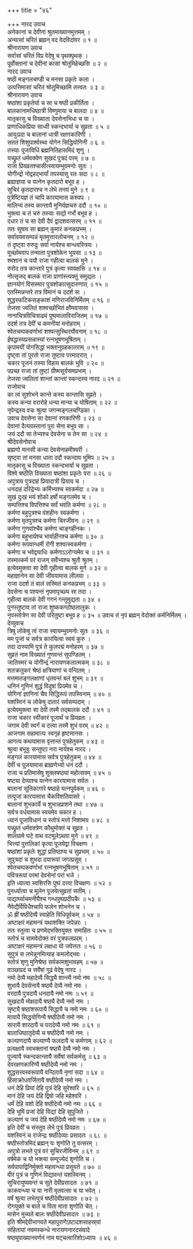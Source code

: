 +++
title = "४६"

+++
नारद उवाच  
अनेकानां च देवीनां श्रुतमाख्यानमुत्तमम् ।  
अन्यासां चरितं ब्रह्मन् वद वेदविदांवर ॥ १ ॥  
श्रीनारायण उवाच  
सर्वासां चरितं विप्र वेदेषु च पृथक्पृथक् ।  
पूर्वोक्तानां च देवीनां कासां श्रोतुमिहेच्छसि ॥ २ ॥  
नारद उवाच  
षष्ठी मङ्‌गलचण्डी च मनसा प्रकृतेः कला ।  
उत्पत्तिमासां चरितं श्रोतुमिच्छामि तत्त्वतः ॥ ३ ॥  
श्रीनारायण उवाच  
षष्ठांशा प्रकृतेर्या च सा च षष्ठी प्रकीर्तिता ।  
बालकानामधिष्ठात्री विष्णुमाया च बालदा ॥ ४ ॥  
मातृकासु च विख्याता देवसेनाभिधा च या ।  
प्राणाधिकप्रिया साध्वी स्कन्दभार्या च सुव्रता ॥ ५ ॥  
आयुःप्रदा च बालानां धात्री रक्षणकारिणी ।  
सततं शिशुपार्श्वस्था योगेन सिद्धियोगिनी ॥ ६ ॥  
तस्याः पूजाविधिं ब्रह्मनितिहासमिदं शृणु ।  
यच्छ्रुतं धर्मवक्येण सुखदं पुत्रदं परम् ॥ ७ ॥  
राजा प्रियव्रतश्चासीत्स्वायम्भुवमनोः सुतः ।  
योगीन्द्रो नोद्वहद्भार्यां तपस्यासु रतः सदा ॥ ८ ॥  
ब्रह्माज्ञया च यत्नेन कृतदारो बभूव ह ।  
सुचिरं कृतदारश्च न लेभे तनयं मुने ॥ ९ ॥  
पुत्रेष्टियज्ञं तं चापि कारयामास कश्यपः ।  
मालिन्यं तस्य कान्तायै मुनिर्यज्ञचरुं ददौ ॥ १० ॥  
भुक्त्वा च तं चरुं तस्याः सद्यो गर्भो बभूव ह ।  
दधार तं च सा देवी दैवं द्वादशवत्सरम् ॥ ११ ॥  
ततः सुषाव सा ब्रह्मन् कुमारं कनकप्रभम् ।  
सर्वावयवसम्पन्नं मृतमुत्तारलोचनम् ॥ १२ ॥  
तं दृष्ट्वा रुरुदुः सर्वा नार्यश्च बान्धवस्त्रियः ।  
मूर्च्छामवाप तन्माता पुत्रशोकेन भूयसा ॥ १३ ॥  
श्मशानं च ययौ राजा गहीत्वा बालकं मुने ।  
रुरोद तत्र कान्तारे पुत्रं कृत्वा स्ववक्षसि ॥ १४ ॥  
नोत्सृजद्‌ बालकं राजा प्राणांस्त्यक्तुं समुद्यतः ।  
ज्ञानयोगं विसस्मार पुत्रशोकात्सुदारुणात् ॥ १५ ॥  
एतस्मिन्नन्तरे तत्र विमानं च ददर्श सः ।  
शुद्धस्फटिकसङ्काशं मणिराजविनिर्मितम् ॥ १६ ॥  
तेजसा ज्वलितं शश्वच्छोभितं क्षौमवाससा ।  
नानाचित्रविचित्राढ्यं पुष्पमालाविराजितम् ॥ १७ ॥  
ददर्श तत्र देवीं च कमनीयां मनोहराम् ।  
श्वेतचम्पकवर्णाभां शश्वत्सुस्थिरयौवनाम् ॥ १८ ॥  
ईषद्धास्यप्रसन्नास्यां रत्नभूषणभूषिताम् ।  
कृपामयीं योगसिद्धां भक्तानुग्रहकातराम् ॥ १९ ॥  
दृष्ट्वा तां पुरतो राजा तुष्टाव परमादरात् ।  
चकार पूजनं तस्या विहाय बालकं भुवि ॥ २० ॥  
पप्रच्छ राजा तां तुष्टां ग्रीष्मसूर्यसमप्रभाम् ।  
तेजसा ज्वलितां शान्तां कान्तां स्कन्दस्य नारद ॥ २१ ॥  
राजोवाच  
का त्वं सुशोभने कान्ते कस्य कान्तासि सुव्रते ।  
कस्य कन्या वरारोहे धन्या मान्या च योषिताम् ॥ २२ ॥  
नृपेन्द्रस्य वचः श्रुत्वा जगन्मङ्‌गलचण्डिका ।  
उवाच देवसेना सा देवानां रणकारिणी ॥ २३ ॥  
देवानां दैत्यग्रस्तानां पुरा सेना बभूव सा ।  
जयं ददौ सा तेभ्यश्च देवसेना च तेन सा ॥ २४ ॥  
श्रीदेवसेनोवाच  
ब्रह्मणो मानसी कन्या देवसेनाहमीश्वरी ।  
सृष्ट्वा तां मनसा धाता ददौ स्कन्दाय भूमिप ॥ २५ ॥  
मातृकासु च विख्याता स्कन्दभार्या च सुव्रता ।  
विश्वे षष्ठीति विख्याता षष्ठांशा प्रकृतेः परा ॥ २६ ॥  
अपुत्राय पुत्रदाहं प्रियादात्री प्रियाय च ।  
धनदाहं दरिद्रेभ्यः कर्मिभ्यश्च स्वकर्मदा ॥ २७ ॥  
सुखं दुःखं भयं शोको हर्षो मङ्‌गलमेव च ।  
सम्पत्तिश्च विपत्तिश्च सर्वं भवति कर्मणा ॥ २८ ॥  
कर्मणा बहुपुत्रश्च वंशहीनः स्वकर्मणा ।  
कर्मणा मृतपुत्रश्च कर्मणा चिरजीवनः ॥ २९ ॥  
कर्मणा गुणवांश्चैव कर्मणा चाङ्‌गहीनकः ।  
कर्मणा बहुभार्यश्च भार्याहीनश्च कर्मणा ॥ ३० ॥  
कर्मणा रूपवान्धर्मी रोगी शश्वत्स्वकर्मणा ।  
कर्मणा च भवेद्व्याधिः कर्मणाऽऽरोग्यमेव च ॥ ३१ ॥  
तस्मात्कर्म परं राजन् सर्वेभ्यश्च श्रुतौ श्रुतम् ।  
इत्येवमुक्त्वा सा देवी गृहीत्वा बालकं मुने ॥ ३२ ॥  
महाज्ञानेन सा देवी जीवयामास लीलया ।  
राजा ददर्श तं बालं सस्मितं कनकप्रभम् ॥ ३३ ॥  
देवसेना च पश्यन्तं नृपमापृच्छ्य सा तदा ।  
गृहीत्वा बालकं देवी गगनं गन्तुमुद्यता ॥ ३४ ॥  
पुनस्तुष्टाव तां राजा शुष्ककण्ठोष्ठतालुकः ।  
नृपस्तोत्रेण सा देवी परितुष्टा बभूव ह ॥ ३५ ॥
उवाच तं नृपं ब्रह्मन् वेदोक्तं कर्मनिर्मितम् ।  
देव्युवाच  
त्रिषु लोकेषु त्वं राजा स्वायम्भुवमनोः सुतः ॥ ३६ ॥  
मम पूजां च सर्वत्र कारयित्वा स्वयं कुरु ।  
तदा दास्यामि पुत्रं ते कुलपद्मं मनोहरम् ॥ ३७ ॥  
सुव्रतं नाम विख्यातं गुणवन्तं सुपण्डितम् ।  
जातिस्मरं च योगीन्द्रं नारायणकलात्मकम् ॥ ३८ ॥  
शतक्रतुकरं श्रेष्ठं क्षत्रियाणां च वन्दितम् ।  
मत्तमातङ्‌गलक्षाणां धृतवन्तं बलं शुभम् ॥ ३९ ॥  
धनिनं गुणिनं शुद्धं विदुषां प्रियमेव च ।  
योगिनां ज्ञानिनां चैव सिद्धिरूपं तपस्विनाम् ॥ ४० ॥  
यशस्विनं च लोकेषु दातारं सर्वसम्पदाम् ।  
इत्येवमुक्त्वा सा देवी तस्मै तद्बालकं ददौ ॥ ४१ ॥  
राजा चकार स्वीकारं पूजार्थं च प्रियव्रतः ।  
जगाम देवी स्वर्गं च दत्त्वा तस्मै शुभं वरम् ॥ ४२ ॥  
आजगाम सहामात्यः स्वगृहं हृष्टमानसः ।  
आगत्य कथयामास वृत्तान्तं पुत्रहेतुकम् ॥ ४३ ॥  
श्रुत्वा बभूवुः सन्तुष्टा नरा नार्यश्च नारद ।  
मङ्‌गलं कारयामास सर्वत्र पुत्रहेतुकम् ॥ ४४ ॥  
देवीं च पूजयामास ब्राह्मणेभ्यो धनं ददौ ।  
राजा च प्रतिमासेषु शुक्लषष्ठ्यां महोत्सवम् ॥ ४५ ॥  
षष्ट्या देव्याश्च यत्नेन कारयामास सर्वतः ।  
बालानां सूतिकागारे षष्ठाहे यत्नपूर्वकम् ॥ ४६ ॥  
तत्पूजां कारयामास चैकविंशतिवासरे ।  
बालानां शुभकार्ये च शुभान्नप्राशने तथा ॥ ४७ ॥  
सर्वत्र वर्धयामास स्वयमेव चकार ह ।  
ध्यानं पूजाविधानं च स्तोत्रं मत्तो निशामय ॥ ४८ ॥  
यच्छ्रुतं धर्मवक्त्रेण कौथुमोक्तं च सुव्रत ।  
शालग्रामे घटे वाथ वटमूलेऽथवा मुने ॥ ४९ ॥  
भित्त्यां पुत्तलिकां कृत्वा पूजयेद्वा विचक्षणः ।  
षष्ठांशां प्रकृतेः शुद्धां प्रतिष्ठाप्य च सुप्रभाम् ॥ ५० ॥  
सुपुत्रदां च शुभदा दयारूपां जगत्प्रसूम् ।  
श्वेतचम्पकवर्णाभां रत्नभूषणभूषिताम् ॥ ५१ ॥  
पवित्ररूपां परमां देवसेनां परां भजे ।  
इति ध्यात्वा स्वशिरसि पुष्पं दत्त्वा विचक्षणः ॥ ५२ ॥  
पुनर्ध्यात्वा च मूलेन पूजयेत्सुव्रतां सतीम् ।  
पाद्यार्घ्याचमनीयैश्च गन्धपुष्पप्रदीपकैः ॥ ५३ ॥  
नैवेद्यैर्विविधैश्चापि फलेन शोभनेन च ।  
ॐ ह्रीं षष्ठीदेव्यै स्वाहेति विधिपूर्वकम् ॥ ५४ ॥  
अष्टाक्षरं महामन्त्रं यथाशक्ति जपेन्नरः ।  
ततः स्तुत्वा च प्रणमेद्भक्तियुक्तः समाहितः ॥ ५५ ॥  
स्तोत्रं च सामवेदोक्तं वरं पुत्रफलप्रदम् ।  
अष्टाक्षरं महामन्त्रं लक्षधा यो जपेत्ततः ॥ ५६ ॥  
सुपुत्रं स लभेन्नूनमित्याह कमलोद्भवः ।  
स्तोत्रं शृणु मुनिश्रेष्ठ सर्वकामशुभावहम् ॥ ५७ ॥  
वाञ्छाप्रदं च सर्वेषां गूढं वेदेषु नारद ।  
नमो देव्यै महादेव्यै सिद्ध्यै शान्त्यै नमो नमः ॥ ५८ ॥  
शुभायै देवसेनायै षष्ठ्यै देव्यै नमो नमः ।  
वरदायै पुत्रदायै धनदायै नमो नमः ॥ ५९ ॥  
सुखदायै मोक्षदायै षष्ठ्यै देव्यै नमो नमः ।  
सृष्ट्यै षष्ठांशरूपायै सिद्धायै च नमो नमः ॥ ६० ॥  
मायायै सिद्धयोगिन्यै षष्ठीदेव्यै नमो नमः ।  
सारायै शारदायै च परादेव्यै नमो नमः ॥ ६१ ॥  
बालाधिष्ठातृदेव्यै च षष्ठीदेव्यै नमो नमः ।  
कल्याणदायै कल्याण्यै फलदायै च कर्मणाम् ॥ ६२ ॥  
प्रत्यक्षायै स्वभक्तानां षष्ठ्यै देव्यै नमो नमः ।  
पूज्यायै स्कन्दकान्तायै सर्वेषां सर्वकर्मसु ॥ ६३ ॥  
देवरक्षणकारिण्यै षष्ठीदेव्यै नमो नमः ।  
शुद्धसत्त्वस्वरूपायै वन्दितायै नृणां सदा ॥ ६४ ॥  
हिंसाक्रोधवर्जितायै षष्ठीदेव्यै नमो नमः ।  
धनं देहि प्रियां देहि पुत्रं देहि सुरेश्वरि ॥ ६५ ॥  
मानं देहि जयं देहि द्विषो जहि महेश्वरि ।  
धर्मं देहि यशो देहि षष्ठीदेव्यै नमो नमः ॥ ६६ ॥  
देहि भूमिं प्रजां देहि विद्यां देहि सुपूजिते ।  
कल्याणं च जयं देहि षष्ठीदेव्यै नमो नमः ॥ ६७ ॥  
इति देवीं च संस्तूय लेभे पुत्रं प्रियव्रतः ।  
यशस्विनं च राजेन्द्रः षष्ठीदेव्याः प्रसादतः ॥ ६८ ॥  
षष्ठीस्तोत्रमिदं ब्रह्मन् यः शृणोति तु वत्सरम् ।  
अपुत्रो लभते पुत्रं वरं सुचिरजीविनम् ॥ ६९ ॥  
वर्षमेकं च यो भक्त्या सम्पूज्येदं शृणोति च ।  
सर्वपापाद्विनिर्मुक्तो महावन्ध्या प्रसूयते ॥ ७० ॥  
वीरं पुत्रं च गुणिनं विद्यावन्तं यशस्विनम् ।  
सुचिरायुष्यवन्तं च सूते देवीप्रसादतः ॥ ७१ ॥  
काकवन्ध्या च या नारी मृतवत्सा च या भवेत् ।  
वर्षं श्रुत्वा लभेत्पुत्रं षष्ठीदेवीप्रसादतः ॥ ७२ ॥  
रोगयुक्ते च बाले च पिता माता शृणोति चेत् ।  
मासेन मुच्यते बालः षष्ठीदेवीप्रसादतः ॥ ७३ ॥  
इति श्रीमद्देवीभागवते महापुराणेऽष्टादशसाहस्र्यां  
संहितायां नवमस्कन्धे नारायणनारदसंवादे  
षष्ठ्युपाख्यानवर्णनं नाम षट्चत्वारिंशोऽध्यायः ॥ ४६ ॥
